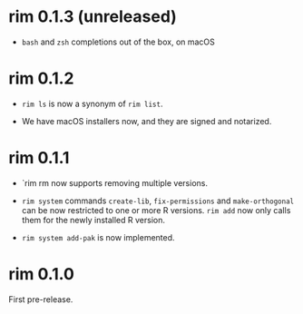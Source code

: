 
# rim 0.1.3 (unreleased)

* `bash` and `zsh` completions out of the box, on macOS

# rim 0.1.2

* `rim ls` is now a synonym of `rim list`.

* We have macOS installers now, and they are signed and notarized.

# rim 0.1.1

* `rim rm now supports removing multiple versions.

* `rim system` commands `create-lib`, `fix-permissions` and
  `make-orthogonal` can be now restricted to one or more R versions.
  `rim add` now only calls them for the newly installed R version.

* `rim system add-pak` is now implemented.

# rim 0.1.0

First pre-release.
